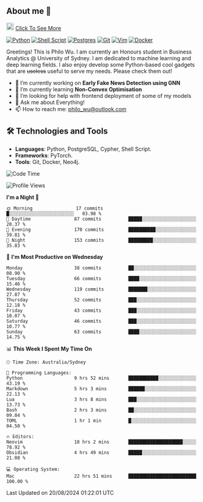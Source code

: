 ## About me 🤗

<a href="#"><img src="https://media.giphy.com/media/hvRJCLFzcasrR4ia7z/giphy.gif" width="20px" height="20px"></a> [Click To See More](https://codeboyphilo.github.io)

[![Python](https://img.shields.io/badge/python-3670A0?style=for-the-badge&logo=python&logoColor=ffdd54)](#)
[![Shell Script](https://img.shields.io/badge/shell_script-%23121011.svg?style=for-the-badge&logo=gnu-bash&logoColor=white)](#)
[![Postgres](https://img.shields.io/badge/postgres-%23316192.svg?style=for-the-badge&logo=postgresql&logoColor=white)](#)
[![Git](https://img.shields.io/badge/git-%23F05033.svg?style=for-the-badge&logo=git&logoColor=white)](#)
[![Vim](https://img.shields.io/badge/VIM-%2311AB00.svg?style=for-the-badge&logo=vim&logoColor=white)](#)
[![Docker](https://img.shields.io/badge/docker-%230db7ed.svg?style=for-the-badge&logo=docker&logoColor=white)](#)

Greetings! This is Philo Wu. I am currently an Honours student in Business Analytics \@ University of Sydney. I am dedicated to machine learning and deep learning fields. I also enjoy develop some Python-based cool gadgets that are ~~useless~~ useful to serve my needs. Please check them out!

- 🔭 I’m currently working on **Early Fake News Detection using GNN**
- 🌱 I’m currently learning **Non-Convex Optimisation**
- 🤔 I’m looking for help with frontend deployment of some of my models
- 💬 Ask me about Everything!
- 📫 How to reach me: philo_wu@outlook.com

## 🛠 Technologies and Tools
- **Languages**: Python, PostgreSQL, Cypher, Shell Script.
- **Frameworks**: PyTorch.
- **Tools**: Git, Docker, Neo4j.

<!--START_SECTION:waka-->
![Code Time](http://img.shields.io/badge/Code%20Time-399%20hrs%2020%20mins-blue)

![Profile Views](http://img.shields.io/badge/Profile%20Views-0-blue)

**I'm a Night 🦉** 

```text
🌞 Morning                17 commits          █░░░░░░░░░░░░░░░░░░░░░░░░   03.98 % 
🌆 Daytime                87 commits          █████░░░░░░░░░░░░░░░░░░░░   20.37 % 
🌃 Evening                170 commits         ██████████░░░░░░░░░░░░░░░   39.81 % 
🌙 Night                  153 commits         █████████░░░░░░░░░░░░░░░░   35.83 % 
```
📅 **I'm Most Productive on Wednesday** 

```text
Monday                   38 commits          ██░░░░░░░░░░░░░░░░░░░░░░░   08.90 % 
Tuesday                  66 commits          ████░░░░░░░░░░░░░░░░░░░░░   15.46 % 
Wednesday                119 commits         ███████░░░░░░░░░░░░░░░░░░   27.87 % 
Thursday                 52 commits          ███░░░░░░░░░░░░░░░░░░░░░░   12.18 % 
Friday                   43 commits          ███░░░░░░░░░░░░░░░░░░░░░░   10.07 % 
Saturday                 46 commits          ███░░░░░░░░░░░░░░░░░░░░░░   10.77 % 
Sunday                   63 commits          ████░░░░░░░░░░░░░░░░░░░░░   14.75 % 
```


📊 **This Week I Spent My Time On** 

```text
🕑︎ Time Zone: Australia/Sydney

💬 Programming Languages: 
Python                   9 hrs 52 mins       ███████████░░░░░░░░░░░░░░   43.19 % 
Markdown                 5 hrs 3 mins        ██████░░░░░░░░░░░░░░░░░░░   22.13 % 
Lua                      3 hrs 8 mins        ███░░░░░░░░░░░░░░░░░░░░░░   13.73 % 
Bash                     2 hrs 3 mins        ██░░░░░░░░░░░░░░░░░░░░░░░   09.04 % 
TOML                     1 hr 1 min          █░░░░░░░░░░░░░░░░░░░░░░░░   04.50 % 

🔥 Editors: 
Neovim                   18 hrs 2 mins       ████████████████████░░░░░   78.92 % 
Obsidian                 4 hrs 49 mins       █████░░░░░░░░░░░░░░░░░░░░   21.08 % 

💻 Operating System: 
Mac                      22 hrs 51 mins      █████████████████████████   100.00 % 
```


 Last Updated on 20/08/2024 01:22:01 UTC
<!--END_SECTION:waka-->
